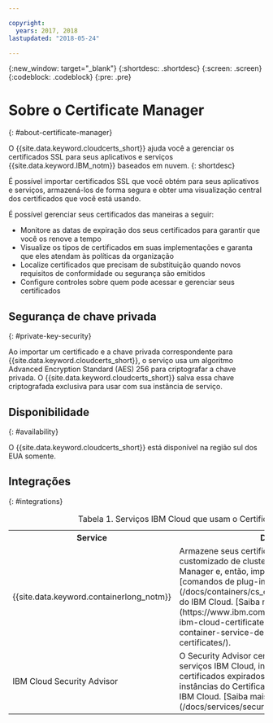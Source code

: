```yaml
---

copyright:
  years: 2017, 2018
lastupdated: "2018-05-24"

---
```

{:new_window: target="_blank"}
{:shortdesc: .shortdesc}
{:screen: .screen}
{:codeblock: .codeblock}
{:pre: .pre}

# Sobre o Certificate Manager
{: #about-certificate-manager}

O {{site.data.keyword.cloudcerts_short}} ajuda você a gerenciar os certificados SSL para seus aplicativos e serviços
{{site.data.keyword.IBM_notm}} baseados em nuvem.
{: shortdesc}

É possível importar certificados SSL que você obtém para seus aplicativos e serviços, armazená-los de forma segura e obter
uma visualização central dos certificados que você está usando.

É possível gerenciar seus certificados das maneiras a seguir:

* Monitore as datas de expiração dos seus certificados para garantir que você os renove a tempo
* Visualize os tipos de certificados em suas implementações e garanta que eles atendam às políticas da organização
* Localize certificados que precisam de substituição quando novos requisitos de conformidade ou segurança são emitidos
* Configure controles sobre quem pode acessar e gerenciar seus certificados

## Segurança de chave privada
{: #private-key-security}

Ao importar um certificado e a chave privada correspondente para {{site.data.keyword.cloudcerts_short}}, o
serviço usa um algoritmo Advanced Encryption Standard (AES) 256 para criptografar a chave privada. O {{site.data.keyword.cloudcerts_short}} salva essa chave criptografada exclusiva para usar com sua instância de serviço.

## Disponibilidade
{: #availability}

O {{site.data.keyword.cloudcerts_short}} está disponível na região sul dos EUA somente.

## Integrações
{: #integrations}
<table>
<caption> Tabela 1. Serviços IBM Cloud que usam o Certificate Manager</caption>
  <tr>
    <th> Service </th>
    <th> Descrição </th>
  </tr>
  <tr>
    <td>{{site.data.keyword.containerlong_notm}}</td>
    <td>Armazene seus certificados de domínio customizado de cluster do Kubernetes no Certificate Manager e, então, implemente-os usando os [comandos de plug-in do Kubernetes Service](/docs/containers/cs_cli_reference.html) para a CLI do IBM Cloud. [Saiba mais sobre essa integração](https://www.ibm.com/blogs/bluemix/2018/01/use-ibm-cloud-certificate-manager-ibm-cloud-container-service-deploy-custom-domain-tls-certificates/).</td>
  </tr>
  <tr>
    <td>IBM Cloud Security Advisor</td>
    <td>O Security Advisor centraliza os insights dos serviços IBM Cloud, incluindo a indicação de certificados expirados e prestes a expirar em instâncias do Certificate Manager em sua conta do IBM Cloud. [Saiba mais sobre o Security Advisor](/docs/services/security-advisor/index.html#index)</td>
  </tr>
</table>
